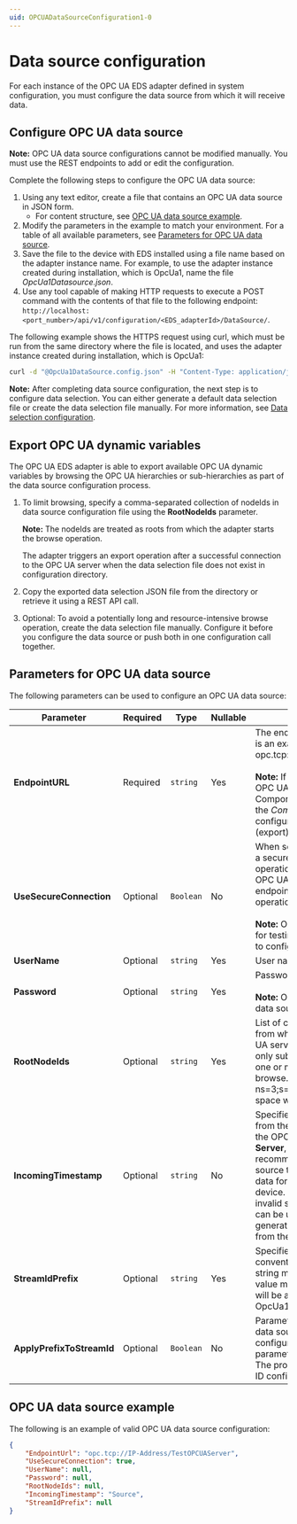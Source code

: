 ```yaml
---
uid: OPCUADataSourceConfiguration1-0
---
```


# Data source configuration

For each instance of the OPC UA EDS adapter defined in system configuration, you must configure the data source from which it will receive data.

## Configure OPC UA data source

**Note:** OPC UA data source configurations cannot be modified manually. You must use the REST endpoints to add or edit the configuration.

Complete the following steps to configure the OPC UA data source:

1. Using any text editor, create a file that contains an OPC UA data source in JSON form.
    - For content structure, see [OPC UA data source example](#opc-ua-data-source-example).
2. Modify the parameters in the example to match your environment. For a table of all available parameters, see [Parameters for OPC UA data source](#parameters-for-opc-ua-data-source).
3. Save the file to the device with EDS installed using a file name based on the adapter instance name. For example, to use the adapter instance created during installation, which is OpcUa1, name the file _OpcUa1Datasource.json_.
4. Use any tool capable of making HTTP requests to execute a POST command with the contents of that file to the following endpoint: `http://localhost:<port_number>/api/v1/configuration/<EDS_adapterId>/DataSource/`. 

The following example shows the HTTPS request using curl, which must be run from the same directory where the file is located, and uses the adapter instance created during installation, which is OpcUa1:

```bash
curl -d "@OpcUa1DataSource.config.json" -H "Content-Type: application/json" "http://localhost:5590/api/v1/configuration/OpcUa1/DataSource"
```

**Note:** After completing data source configuration, the next step is to configure data selection. You can either generate a default data selection file or create the data selection file manually. For more information, see [Data selection configuration](xref:OPCUADataSelectionConfiguration1-0).

## Export OPC UA dynamic variables

The OPC UA EDS adapter is able to export available OPC UA dynamic variables by browsing the OPC UA hierarchies or sub-hierarchies as part of the data source configuration process. 

1. To limit browsing, specify a comma-separated collection of nodeIds in data source configuration file using the **RootNodeIds** parameter.
   
   **Note:** The nodeIds are treated as roots from which the adapter starts the browse operation.
   
   The adapter triggers an export operation after a successful connection to the OPC UA server when the data selection file does not exist in configuration directory.
  
2. Copy the exported data selection JSON file from the directory or retrieve it using a REST API call.

3. Optional: To avoid a potentially long and resource-intensive browse operation, create the data selection file manually. Configure it before you configure the data source or push both in one configuration call together.

## Parameters for OPC UA data source

The following parameters can be used to configure an OPC UA data source:

| Parameter     | Required | Type | Nullable | Description |
|---------------|----------|------|----------|-------------|
| **EndpointURL** | Required | `string` | Yes | The endpoint URL of the OPC UA server. The following is an example of the URL format: opc.tcp://OPCServerHost:Port/OpcUa/SimulationServer<br><br>**Note:** If you change the EndpointURL on a configured OPC UA EDS adapter instance that has ComponentID_DataSelection.json file exported, remove the _ComponentID_DataSelection.json_ file from the configuration directory to trigger a new browse (export).|
| **UseSecureConnection**|Optional | `Boolean` | No | When set to true, the OPC UA EDS adapter connects to a secure endpoint using OPC UA certificate exchange operation. The default is true. When set to false, the OPC UA EDS adapter connects to an unsecured endpoint of the server and certificate exchange operation is not required.<br><br>**Note:** OSIsoft recommends setting this option to false for testing purposes only. For more information on how to configure security, see [Adapter security](xref:OPCUAAdapterSecurityConfiguration1-0).|
| **UserName** | Optional | `string` | Yes | User name for accessing the OPC UA server. |
| **Password** | Optional | `string` | Yes | Password for accessing the OPC UA server.<br><br>**Note:** OSIsoft recommends using REST to configure the data source when the password must be specified.|
| **RootNodeIds** | Optional | `string` | Yes |List of comma-separated NodeIds of those objects from which the OPC UA EDS adapter browses the OPC UA server address space. This option allows selecting only subsets of the OPC UA address by explicitly listing one or more NodeIds which are used to start the initial browse. For example: ns=5;s=85/0:Simulation, ns=3;s=DataItems. If not specified, the whole address space will be browsed.|
| **IncomingTimestamp** | Optional | `string` | No | Specifies whether the incoming timestamp is taken from the source, from the OPC UA server, or created by the OPC UA EDS adapter. Valid values are **Source**, **Server**, and **Adapter**. **Source** - Default and recommended setting. The timestamp is taken from the source timestamp field. The source is what provides data for the item to the OPC UA server, such as a field device. **Server** - In case the OPC UA item has an invalid source timestamp field, the Server timestamp can be used. **Adapter** - The OPC UA EDS adapter generates a timestamp for the item upon receiving it from the OPC UA server.|
| **StreamIdPrefix** | Optional | `string` | Yes | Specifies the prefix used for Stream IDs. Naming convention is StreamIdPrefixNodeId. **Note:** An empty string means no prefix is added to the Stream IDs. Null value means ComponentID followed by dot character will be added to the stream IDs (for example, OpcUa1.NodeId).|
| **ApplyPrefixToStreamId** | Optional | `Boolean` | No | Parameter applied to all data items collected from the data source that have custom stream ID configured. If configured, the adapter will apply the StreamIdPrefix parameter to all the streams with custom ID configured. The property does not affect any streams with default ID configured.|

## OPC UA data source example

The following is an example of valid OPC UA data source configuration:

```json
{
    "EndpointUrl": "opc.tcp://IP-Address/TestOPCUAServer",
    "UseSecureConnection": true,
    "UserName": null,
    "Password": null,
    "RootNodeIds": null,
    "IncomingTimestamp": "Source",
    "StreamIdPrefix": null
}
```
